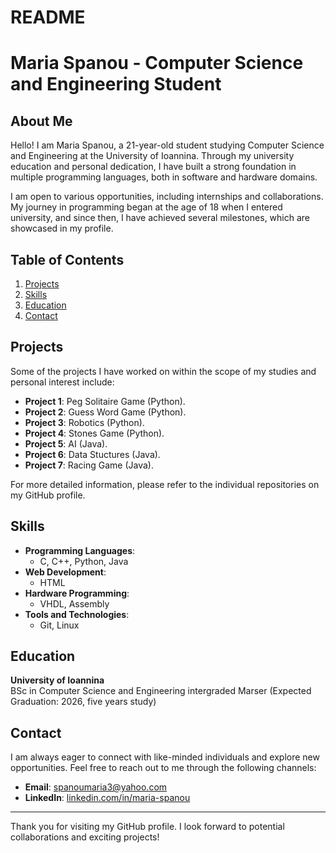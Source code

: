 # README
# Maria Spanou - Computer Science and Engineering Student

## About Me

Hello! I am Maria Spanou, a 21-year-old student studying Computer Science and Engineering at the University of Ioannina. Through my university education and personal dedication, I have built a strong foundation in multiple programming languages, both in software and hardware domains.

I am open to various opportunities, including internships and collaborations. My journey in programming began at the age of 18 when I entered university, and since then, I have achieved several milestones, which are showcased in my profile.

## Table of Contents
1. [Projects](#projects)
2. [Skills](#skills)
3. [Education](#education)
4. [Contact](#contact)

## Projects

Some of the projects I have worked on within the scope of my studies and personal interest include:

- **Project 1**: Peg Solitaire Game (Python).
- **Project 2**: Guess Word Game (Python).
- **Project 3**: Robotics (Python).
- **Project 4**: Stones Game (Python).
- **Project 5**: AI (Java).
- **Project 6**: Data Stuctures (Java).
- **Project 7**: Racing Game (Java).

For more detailed information, please refer to the individual repositories on my GitHub profile.

## Skills

- **Programming Languages**: 
  - C, C++, Python, Java
- **Web Development**: 
  - HTML
- **Hardware Programming**: 
  - VHDL, Assembly
- **Tools and Technologies**: 
  - Git, Linux

## Education

**University of Ioannina**  
BSc in Computer Science and Engineering intergraded Marser (Expected Graduation: 2026, five years study)

## Contact

I am always eager to connect with like-minded individuals and explore new opportunities. Feel free to reach out to me through the following channels:

- **Email**: [spanoumaria3@yahoo.com](mailto:spanoumaria3@yahoo.com)
- **LinkedIn**: [linkedin.com/in/maria-spanou](https://linkedin.com/in/spanou-maria)

---

Thank you for visiting my GitHub profile. I look forward to potential collaborations and exciting projects!
